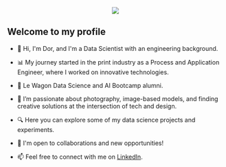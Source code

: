 
<div align="center">
  <img src="https://gist.githubusercontent.com/revanth-reddy/f4dd30775e8de8a4a4b1aafe04cce172/raw/060f639dee04e8d1a8e766c715416497540741f9/hello.gif">
</div>

## Welcome to my profile

- 👋 Hi, I'm Dor, and I'm a Data Scientist with an engineering background.

- 📊 My journey started in the print industry as a Process and Application Engineer, where I worked on innovative technologies.

- 🚀 Le Wagon Data Science and AI Bootcamp alumni.

- 📸 I’m passionate about photography, image-based models, and finding creative solutions at the intersection of tech and design.

- 🔍 Here you can explore some of my data science projects and experiments.

- 🤝 I'm open to collaborations and new opportunities!

- 📫 Feel free to connect with me on [LinkedIn](https://www.linkedin.com/in/dor-weinberger/).
